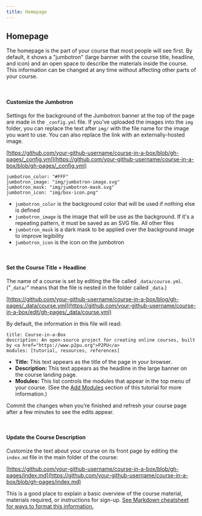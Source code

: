 ```yaml
---
title: Homepage
---
```


## Homepage

The homepage is the part of your course that most people will see first. By default, it shows a "jumbotron" (large banner with the course title, headline, and icon) and an open space to describe the materials inside the course. This information can be changed at any time without affecting other parts of your course. 

<br>

#### Customize the Jumbotron

Settings for the background of the Jumbotron banner at the top of the page are made in the `_config.yml` file. If you've uploaded the images into the `img` folder, you can replace the text after `img/` with the file name for the image you want to use. You can also replace the link with an externally-hosted image.

[https://github.com/your-github-username/course-in-a-box/blob/gh-pages/_config.yml](https://github.com/your-github-username/course-in-a-box/blob/gh-pages/_config.yml)


```
jumbotron_color: "#FFF"
jumbotron_image: "img/jumbotron-image.svg"
jumbotron_mask: "img/jumbotron-mask.svg"
jumbotron_icon: "img/box-icon.png"
```

- `jumbotron_color` is the background color that will be used if nothing else is defined
- `jumbotron_image` is the image that will be use as the background. If it's a repeating pattern, it must be saved as an SVG file. All other files
- `jumbotron_mask` is a dark mask to be applied over the background image to improve legibility
- `jumbotron_icon` is the icon on the jumbotron

<br>

#### Set the Course Title + Headline

The name of a course is set by editing the file called `_data/course.yml`. (“`_data/`“ means that the file is nested in the folder called `_data`.)

[https://github.com/your-github-username/course-in-a-box/blog/gh-pages/_data/course.yml](https://github.com/your-github-username/course-in-a-box/edit/gh-pages/_data/course.yml)

By default, the information in this file will read: 

```
title: Course-in-a-Box
description: An open-source project for creating online courses, built by <a href="https://www.p2pu.org">P2PU</a>
modules: [tutorial, resources, references]
```

- **Title:** This text appears as the title of the page in your browser. 
- **Description:** This text appears as the headline in the large banner on the course landing page.
- **Modules:** This list controls the modules that appear in the top menu of your course. (See the [Add Modules](/modules/content/modules/) section of this tutorial for more information.)

Commit the changes when you’re finished and refresh your course page after a few minutes to see the edits appear.

<br>

#### Update the Course Description

Customize the text about your course on its front page by editing the `index.md` file in the main folder of the course: 

[https://github.com/your-github-username/course-in-a-box/blob/gh-pages/index.md](https://github.com/your-github-username/course-in-a-box/blob/gh-pages/index.md)

This is a good place to explain a basic overview of the course material, materials required, or instructions for sign-up. [See Markdown cheatsheet for ways to format this information.]()

